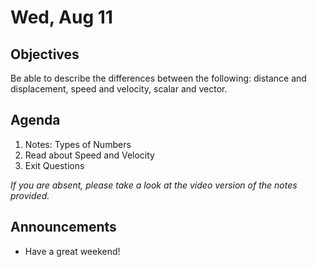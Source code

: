 Wed, Aug 11
=====================

Objectives
------------
Be able to describe the differences between the following: distance and displacement, speed and velocity, scalar and vector.

Agenda  
---------  

1. Notes: Types of Numbers <sub>
2. Read about Speed and Velocity
3. Exit Questions


*If you are absent, please take a look at the video version of the notes provided.*


Announcements
-------------  
- Have a great weekend!
<!--stackedit_data:
eyJoaXN0b3J5IjpbMjUyOTIyODE0LDE4ODY2NDcxNDAsLTI3Mj
AzODI3LDEzMDMzMzQ4MjcsMTU1MTk1MzEzNiwtMTEwNjE5NzUx
NSwtMTI4MTc0MjIzNiwxODQ5MTE3ODA1LDkwODkwMTA1OCw5MT
M5ODc5NjYsMTUyOTk0NjA1OCwxNjkyMjQ4NzUxLDQzNTI2MjUw
MiwyNjY0MDg4MjIsMTc5NTA5NDg4NywtMTgxODY2MjI3MSwtMT
A2NTMzMzUyMCwtNzIwMjAxMDQ0LDg4NDczMjQwLDM1MjMwMjA5
NF19
-->